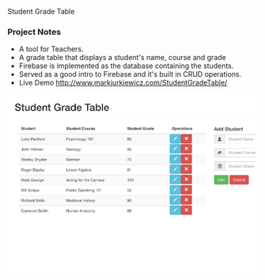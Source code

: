 Student Grade Table

### Project Notes
* A tool for Teachers.
* A grade table that displays a student's name, course and grade
* Firebase is implemented as the database containing the students.
* Served as a good intro to Firebase and it's built in CRUD operations.
* Live Demo http://www.markjurkiewicz.com/StudentGradeTable/

![screen shot of grade table](/images/sgt.png?raw=true "screenshot of grade table")